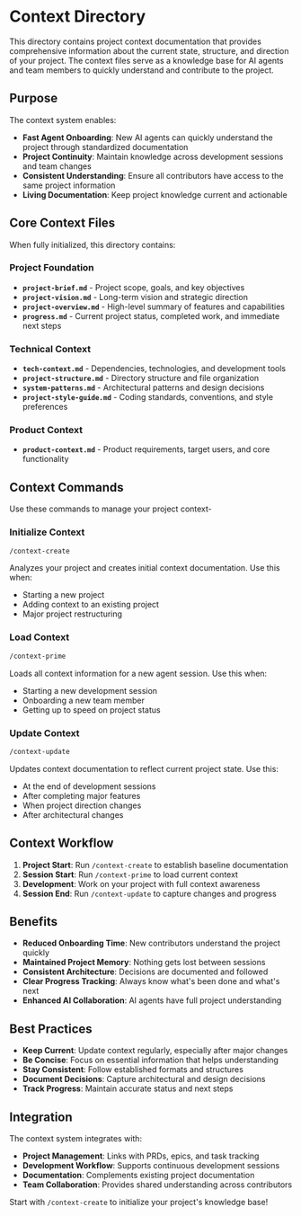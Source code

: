 # Context Directory

This directory contains project context documentation that provides comprehensive information about the current state, structure, and direction of your project. The context files serve as a knowledge base for AI agents and team members to quickly understand and contribute to the project.

## Purpose

The context system enables:
- **Fast Agent Onboarding**: New AI agents can quickly understand the project through standardized documentation
- **Project Continuity**: Maintain knowledge across development sessions and team changes
- **Consistent Understanding**: Ensure all contributors have access to the same project information
- **Living Documentation**: Keep project knowledge current and actionable

## Core Context Files

When fully initialized, this directory contains:

### Project Foundation
- **`project-brief.md`** - Project scope, goals, and key objectives
- **`project-vision.md`** - Long-term vision and strategic direction
- **`project-overview.md`** - High-level summary of features and capabilities
- **`progress.md`** - Current project status, completed work, and immediate next steps

### Technical Context
- **`tech-context.md`** - Dependencies, technologies, and development tools
- **`project-structure.md`** - Directory structure and file organization
- **`system-patterns.md`** - Architectural patterns and design decisions
- **`project-style-guide.md`** - Coding standards, conventions, and style preferences

### Product Context
- **`product-context.md`** - Product requirements, target users, and core functionality

## Context Commands

Use these commands to manage your project context-

### Initialize Context
```bash
/context-create
```
Analyzes your project and creates initial context documentation. Use this when:
- Starting a new project
- Adding context to an existing project
- Major project restructuring

### Load Context
```bash
/context-prime
```
Loads all context information for a new agent session. Use this when:
- Starting a new development session
- Onboarding a new team member
- Getting up to speed on project status

### Update Context
```bash
/context-update
```
Updates context documentation to reflect current project state. Use this:
- At the end of development sessions
- After completing major features
- When project direction changes
- After architectural changes

## Context Workflow

1. **Project Start**: Run `/context-create` to establish baseline documentation
2. **Session Start**: Run `/context-prime` to load current context
3. **Development**: Work on your project with full context awareness
4. **Session End**: Run `/context-update` to capture changes and progress

## Benefits

- **Reduced Onboarding Time**: New contributors understand the project quickly
- **Maintained Project Memory**: Nothing gets lost between sessions
- **Consistent Architecture**: Decisions are documented and followed
- **Clear Progress Tracking**: Always know what's been done and what's next
- **Enhanced AI Collaboration**: AI agents have full project understanding

## Best Practices

- **Keep Current**: Update context regularly, especially after major changes
- **Be Concise**: Focus on essential information that helps understanding
- **Stay Consistent**: Follow established formats and structures
- **Document Decisions**: Capture architectural and design decisions
- **Track Progress**: Maintain accurate status and next steps

## Integration

The context system integrates with:
- **Project Management**: Links with PRDs, epics, and task tracking
- **Development Workflow**: Supports continuous development sessions
- **Documentation**: Complements existing project documentation
- **Team Collaboration**: Provides shared understanding across contributors

Start with `/context-create` to initialize your project's knowledge base!
